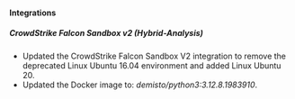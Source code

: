 
#### Integrations

##### CrowdStrike Falcon Sandbox v2 (Hybrid-Analysis)

- Updated the CrowdStrike Falcon Sandbox V2 integration to remove the deprecated Linux Ubuntu 16.04 environment and added Linux Ubuntu 20.
- Updated the Docker image to: *demisto/python3:3.12.8.1983910*.